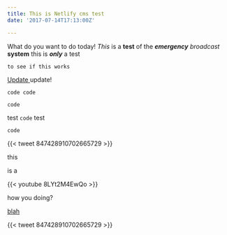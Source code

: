 ```yaml
---
title: This is Netlify cms test
date: '2017-07-14T17:13:00Z'

---
```



What do you want to do today! *This* is a **test** of the ***emergency*** *broadcast* **system** this is ***only*** a test

```
to see if this works

```

<a href="https://www.netlify.com" data-vivaldi-spatnav-clickable="1">Update </a>update!

```
code code

```

`code`

test `code` test

```
code

```

{{< tweet 847428910702665729 >}}

this

is a

{{< youtube 8LYt2M4EwQo >}}

how you doing?

<a href="http://www.namesilo.com" data-vivaldi-spatnav-clickable="1">blah</a>

{{< tweet 847428910702665729 >}}